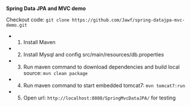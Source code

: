 **Spring Data JPA and MVC demo** 

Checkout code: 
`git clone https://github.com/Jawf/spring-datajpa-mvc-demo.git`


- 1. Install Maven
- 2. Install Mysql and config src/main/resources/db.properties
- 3. Run maven command to download dependencies and build local source: 
     `mvn clean package`
- 4. Run maven command to start embedded tomcat7: 
     `mvn tomcat7:run`
- 5. Open url: `http://localhost:8080/SpringMvcDataJPA/` for testing
